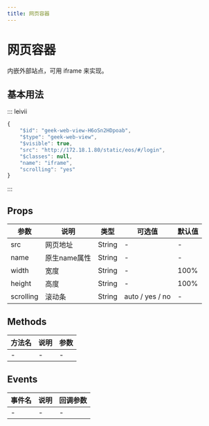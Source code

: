 ```yaml
---
title: 网页容器
---
```


# 网页容器
内嵌外部站点，可用 iframe 来实现。


## 基本用法

::: leivii
``` js
{
    "$id": "geek-web-view-H6oSn2HDpoab",
    "$type": "geek-web-view",
    "$visible": true,
    "src": "http://172.18.1.80/static/eos/#/login",
    "$classes": null,
    "name": "iframe",
    "scrolling": "yes"
}
```
:::


## Props

<div class="props">

| 参数 | 说明 | 类型 | 可选值 | 默认值 |
| ---- | ---- | ---- | ---- | ---- |
| src | 网页地址 | String | - | - |
| name | 原生name属性 | String | - | - |
| width | 宽度 | String | - | 100% |
| height | 高度 | String | - | 100% |
| scrolling | 滚动条 | String | auto / yes / no | - |

</div>

## Methods

<div class="methods">

| 方法名 | 说明 | 参数|
| ---- | ---- | ---- |
| - | - | - |

</div>

## Events

<div class="events">

| 事件名 | 说明 | 回调参数|
| ---- | ---- | ---- |
| - | - | - |

</div>
